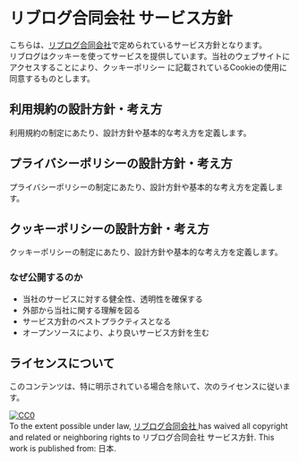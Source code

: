 # リブログ合同会社 サービス方針
こちらは、[リブログ合同会社](https://livlog.jp)で定められているサービス方針となります。<br>
リブログはクッキーを使ってサービスを提供しています。当社のウェブサイトにアクセスすることにより、クッキーポリシー に記載されているCookieの使用に同意するものとします。

## 利用規約の設計方針・考え方

利用規約の制定にあたり、設計方針や基本的な考え方を定義します。

## プライバシーポリシーの設計方針・考え方

プライバシーポリシーの制定にあたり、設計方針や基本的な考え方を定義します。

## クッキーポリシーの設計方針・考え方

クッキーポリシーの制定にあたり、設計方針や基本的な考え方を定義します。

### なぜ公開するのか

* 当社のサービスに対する健全性、透明性を確保する
* 外部から当社に関する理解を図る
* サービス方針のベストプラクティスとなる
* オープンソースにより、より良いサービス方針を生む


## ライセンスについて

このコンテンツは、特に明示されている場合を除いて、次のライセンスに従います。

<p xmlns:dct="http://purl.org/dc/terms/" xmlns:vcard="http://www.w3.org/2001/vcard-rdf/3.0#">
  <a rel="license"
     href="http://creativecommons.org/publicdomain/zero/1.0/">
    <img src="http://i.creativecommons.org/p/zero/1.0/88x31.png" style="border-style: none;" alt="CC0" />
  </a>
  <br />
  To the extent possible under law,
  <a rel="dct:publisher" href="https://livlog.jp/">
    <span property="dct:title">リブログ合同会社</span>
  </a>
  has waived all copyright and related or neighboring rights to
  <span property="dct:title">リブログ合同会社 サービス方針</span>.
  This work is published from:
  <span property="vcard:Country" datatype="dct:ISO3166" content="JP" about="http://translimit.co.jp/">日本</span>.
</p>
